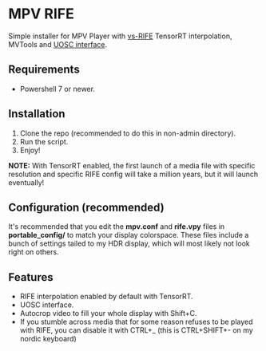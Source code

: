 # MPV RIFE

Simple installer for MPV Player with [vs-RIFE](https://github.com/HolyWu/vs-rife) TensorRT interpolation, MVTools and [UOSC interface](https://github.com/tomasklaen/uosc).

## Requirements

- Powershell 7 or newer.

## Installation

1. Clone the repo (recommended to do this in non-admin directory).
2. Run the script.
3. Enjoy!

**NOTE:**
With TensorRT enabled, the first launch of a media file with specific resolution and specific RIFE config will take a million years, but it will launch eventually!

## Configuration (recommended)

It's recommended that you edit the **mpv.conf** and **rife.vpy** files in **portable_config/** to match your display colorspace. These files include a bunch of settings tailed to my HDR display, which will most likely not look right on others.

## Features

- RIFE interpolation enabled by default with TensorRT.
- UOSC interface.
- Autocrop video to fill your whole display with Shift+C.
- If you stumble across media that for some reason refuses to be played with RIFE, you can disable it with CTRL+\_ (this is CTRL+SHIFT+- on my nordic keyboard)
